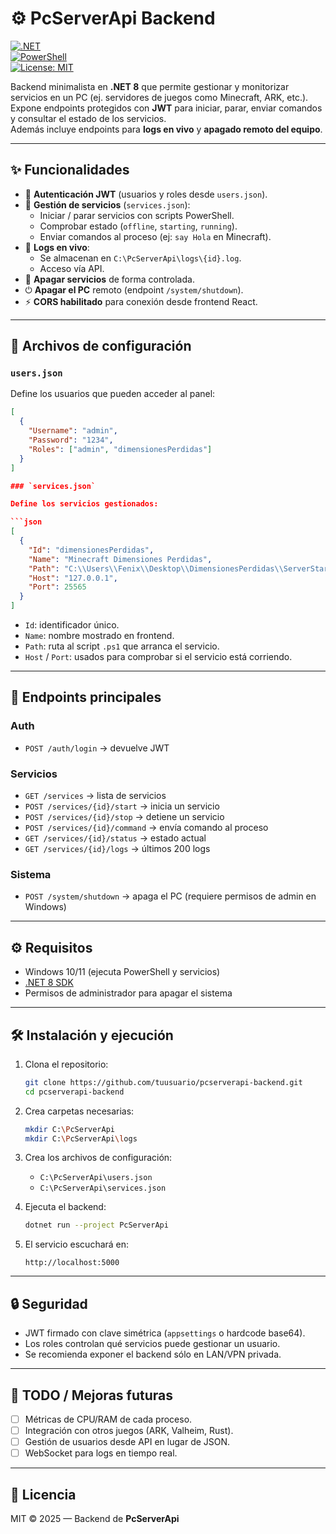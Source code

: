 # ⚙️ PcServerApi Backend

[![.NET](https://img.shields.io/badge/.NET-8.0-512BD4?logo=dotnet&logoColor=white)](https://dotnet.microsoft.com/)  
[![PowerShell](https://img.shields.io/badge/PowerShell-Scripts-5391FE?logo=powershell&logoColor=white)](https://learn.microsoft.com/powershell/)  
[![License: MIT](https://img.shields.io/badge/License-MIT-yellow.svg)](LICENSE)

Backend minimalista en **.NET 8** que permite gestionar y monitorizar servicios en un PC (ej. servidores de juegos como Minecraft, ARK, etc.).  
Expone endpoints protegidos con **JWT** para iniciar, parar, enviar comandos y consultar el estado de los servicios.  
Además incluye endpoints para **logs en vivo** y **apagado remoto del equipo**.

---

## ✨ Funcionalidades

- 🔐 **Autenticación JWT** (usuarios y roles desde `users.json`).
- 📂 **Gestión de servicios** (`services.json`):
  - Iniciar / parar servicios con scripts PowerShell.
  - Comprobar estado (`offline`, `starting`, `running`).
  - Enviar comandos al proceso (ej: `say Hola` en Minecraft).
- 📝 **Logs en vivo**:
  - Se almacenan en `C:\PcServerApi\logs\{id}.log`.
  - Acceso vía API.
- 🛑 **Apagar servicios** de forma controlada.
- ⏻ **Apagar el PC** remoto (endpoint `/system/shutdown`).
- ⚡ **CORS habilitado** para conexión desde frontend React.

---

## 📂 Archivos de configuración

### `users.json`
Define los usuarios que pueden acceder al panel:
```json
[
  {
    "Username": "admin",
    "Password": "1234",
    "Roles": ["admin", "dimensionesPerdidas"]
  }
]

### `services.json`

Define los servicios gestionados:

```json
[
  {
    "Id": "dimensionesPerdidas",
    "Name": "Minecraft Dimensiones Perdidas",
    "Path": "C:\\Users\\Fenix\\Desktop\\DimensionesPerdidas\\ServerStart.ps1",
    "Host": "127.0.0.1",
    "Port": 25565
  }
]
```

* `Id`: identificador único.
* `Name`: nombre mostrado en frontend.
* `Path`: ruta al script `.ps1` que arranca el servicio.
* `Host` / `Port`: usados para comprobar si el servicio está corriendo.

---

## 🚀 Endpoints principales

### Auth

* `POST /auth/login` → devuelve JWT

### Servicios

* `GET /services` → lista de servicios
* `POST /services/{id}/start` → inicia un servicio
* `POST /services/{id}/stop` → detiene un servicio
* `POST /services/{id}/command` → envía comando al proceso
* `GET /services/{id}/status` → estado actual
* `GET /services/{id}/logs` → últimos 200 logs

### Sistema

* `POST /system/shutdown` → apaga el PC (requiere permisos de admin en Windows)

---

## ⚙️ Requisitos

* Windows 10/11 (ejecuta PowerShell y servicios)
* [.NET 8 SDK](https://dotnet.microsoft.com/download)
* Permisos de administrador para apagar el sistema

---

## 🛠️ Instalación y ejecución

1. Clona el repositorio:

   ```bash
   git clone https://github.com/tuusuario/pcserverapi-backend.git
   cd pcserverapi-backend
   ```

2. Crea carpetas necesarias:

   ```bash
   mkdir C:\PcServerApi
   mkdir C:\PcServerApi\logs
   ```

3. Crea los archivos de configuración:

   * `C:\PcServerApi\users.json`
   * `C:\PcServerApi\services.json`

4. Ejecuta el backend:

   ```bash
   dotnet run --project PcServerApi
   ```

5. El servicio escuchará en:

   ```
   http://localhost:5000
   ```

---

## 🔒 Seguridad

* JWT firmado con clave simétrica (`appsettings` o hardcode base64).
* Los roles controlan qué servicios puede gestionar un usuario.
* Se recomienda exponer el backend sólo en LAN/VPN privada.

---

## 📌 TODO / Mejoras futuras

* [ ] Métricas de CPU/RAM de cada proceso.
* [ ] Integración con otros juegos (ARK, Valheim, Rust).
* [ ] Gestión de usuarios desde API en lugar de JSON.
* [ ] WebSocket para logs en tiempo real.

---

## 📄 Licencia

MIT © 2025 — Backend de **PcServerApi**
